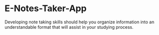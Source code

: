 # E-Notes-Taker-App
Developing note taking skills should help you organize information into an understandable format that will assist in your studying process.

